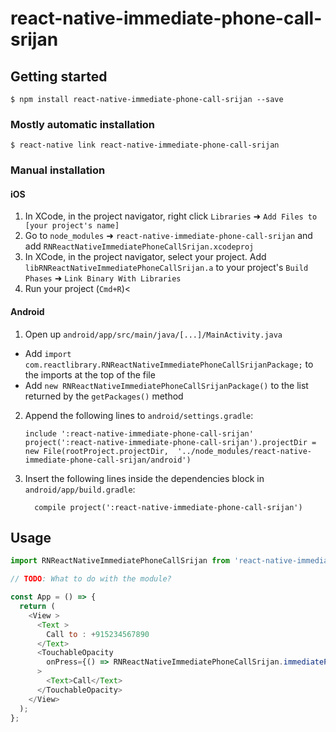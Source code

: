
# react-native-immediate-phone-call-srijan

## Getting started

`$ npm install react-native-immediate-phone-call-srijan --save`

### Mostly automatic installation

`$ react-native link react-native-immediate-phone-call-srijan`

### Manual installation


#### iOS

1. In XCode, in the project navigator, right click `Libraries` ➜ `Add Files to [your project's name]`
2. Go to `node_modules` ➜ `react-native-immediate-phone-call-srijan` and add `RNReactNativeImmediatePhoneCallSrijan.xcodeproj`
3. In XCode, in the project navigator, select your project. Add `libRNReactNativeImmediatePhoneCallSrijan.a` to your project's `Build Phases` ➜ `Link Binary With Libraries`
4. Run your project (`Cmd+R`)<

#### Android

1. Open up `android/app/src/main/java/[...]/MainActivity.java`
  - Add `import com.reactlibrary.RNReactNativeImmediatePhoneCallSrijanPackage;` to the imports at the top of the file
  - Add `new RNReactNativeImmediatePhoneCallSrijanPackage()` to the list returned by the `getPackages()` method
2. Append the following lines to `android/settings.gradle`:
  	```
  	include ':react-native-immediate-phone-call-srijan'
  	project(':react-native-immediate-phone-call-srijan').projectDir = new File(rootProject.projectDir, 	'../node_modules/react-native-immediate-phone-call-srijan/android')
  	```
3. Insert the following lines inside the dependencies block in `android/app/build.gradle`:
  	```
      compile project(':react-native-immediate-phone-call-srijan')
  	```

## Usage
```javascript
import RNReactNativeImmediatePhoneCallSrijan from 'react-native-immediate-phone-call-srijan';

// TODO: What to do with the module?

const App = () => {
  return (
    <View >
      <Text >
        Call to : +915234567890
      </Text>
      <TouchableOpacity
        onPress={() => RNReactNativeImmediatePhoneCallSrijan.immediatePhoneCall("+915234567890")}
      >
        <Text>Call</Text>
      </TouchableOpacity>
    </View>
  );
};